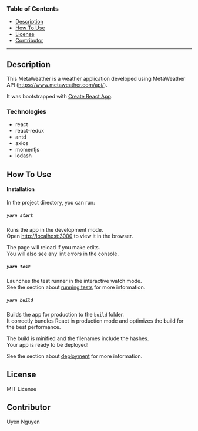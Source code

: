 ### Table of Contents
- [Description](#description)
- [How To Use](#how-to-use)
- [License](#license)
- [Contributor](#contributor)

---

## Description 
This MetaWeather is a weather application developed using MetaWeather API (https://www.metaweather.com/api/).

It was bootstrapped with [Create React App](https://github.com/facebook/create-react-app).

### Technologies
- react
- react-redux
- antd
- axios
- momentjs
- lodash

## How To Use

#### Installation

In the project directory, you can run:

##### `yarn start`

Runs the app in the development mode.<br />
Open [http://localhost:3000](http://localhost:3000) to view it in the browser.

The page will reload if you make edits.<br />
You will also see any lint errors in the console.

##### `yarn test`

Launches the test runner in the interactive watch mode.<br />
See the section about [running tests](https://facebook.github.io/create-react-app/docs/running-tests) for more information.

##### `yarn build`

Builds the app for production to the `build` folder.<br />
It correctly bundles React in production mode and optimizes the build for the best performance.

The build is minified and the filenames include the hashes.<br />
Your app is ready to be deployed!

See the section about [deployment](https://facebook.github.io/create-react-app/docs/deployment) for more information.

## License 
MIT License 

## Contributor
Uyen Nguyen 
